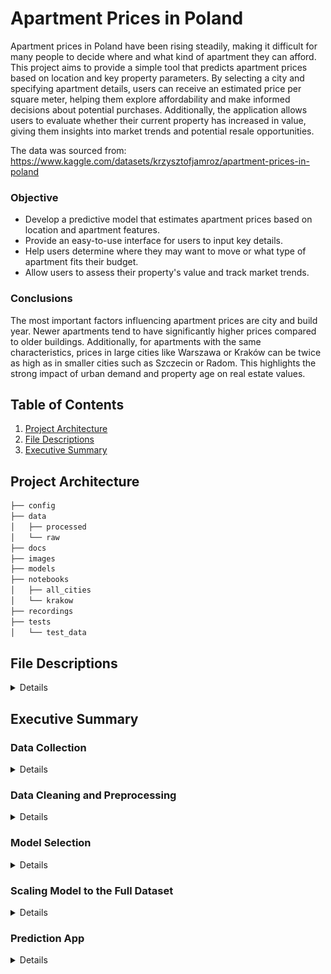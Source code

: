 # Apartment Prices in Poland

Apartment prices in Poland have been rising steadily, making it difficult for many people to decide where and what kind of apartment they can afford. This project aims to provide a simple tool that predicts apartment prices based on location and key property parameters. By selecting a city and specifying apartment details, users can receive an estimated price per square meter, helping them explore affordability and make informed decisions about potential purchases. Additionally, the application allows users to evaluate whether their current property has increased in value, giving them insights into market trends and potential resale opportunities.

The data was sourced from: https://www.kaggle.com/datasets/krzysztofjamroz/apartment-prices-in-poland

### Objective
* Develop a predictive model that estimates apartment prices based on location and apartment features.  
* Provide an easy-to-use interface for users to input key details.  
* Help users determine where they may want to move or what type of apartment fits their budget.  
* Allow users to assess their property's value and track market trends.

### Conclusions

The most important factors influencing apartment prices are city and build year. Newer apartments tend to have significantly higher prices compared to older buildings. Additionally, for apartments with the same characteristics, prices in large cities like Warszawa or Kraków can be twice as high as in smaller cities such as Szczecin or Radom. This highlights the strong impact of urban demand and property age on real estate values.

## Table of Contents

1. [Project Architecture](#project-architecture)
2. [File Descriptions](#file-descriptions)
3. [Executive Summary](#executive-summary)


## Project Architecture

```bash
├── config
├── data
│   ├── processed
│   └── raw
├── docs
├── images
├── models
├── notebooks
│   ├── all_cities
│   └── krakow
├── recordings
├── tests
│   └── test_data
```

## File Descriptions
<details>
[config](config): folder containing configuration files
* [bins.json](config/bins.json): bins used for splitting data in 'distance' columns. File is used for feature engineering new data from user.

[data](data): folder containing all data files 
* [processed](data/processed): datasets that undergone preliminary cleansing, transformations and other preparatory steps
  * [processed_data_all.csv](data/processed/processed_data_all.csv): processed data for all cities from original dataset
  * [processed_data_Krakow.csv](data/processed/processed_data_Krakow.csv): data filtered by city of Krakow and processed
* [raw](data/raw): original datasets
  * [apartments_pl_2024_06.csv](data/raw/apartments_pl_2024_06.csv): original dataset with apartment prices from June 2024
 
[images](images): folder containing images for documentation 
* [model_comparison.png](images/model_comparison.png): png file with bar chart comparing MAE for 3 different models

[models](models): folder containing trained algorithms
* [encoders.pkl](models/encoders.pkl): trained OneHotEncoder for all categorical columns
* [xgboost_all_cities.pkl](models/xgboost_all_cities.pkl): XGBoost model trained on data for all cities
* [xgboost_krakow.pkl](models/xgboost_krakow.pkl): XGBoost model trained on data for city of Krakow

[notebooks](notebooks): folder containing notebooks with all project steps
* [all_cities](notebooks/all_cities): notebooks for processing dataset with all cities included
  * [create_model_for_all_cities.ipynb](notebooks/all_cities/create_model_for_all_cities.ipynb): notebook with use of pre-defined functions for data preparation and model training for dataset with all cities included
  * [data_preparation_functions.py](notebooks/all_cities/data_preparation_functions.py): functions for feature selection and engineering
  * [exploratory_data_analysis.ipynb](notebooks/all_cities/exploratory_data_analysis.ipynb): exploratory data analysis for whole dataset
  * [prediction_app.ipynb](notebooks/all_cities/prediction_app.ipynb): notebook with the application that makes a prediction based on user's input
* [krakow](notebooks/krakow): notebooks for processing dataset filtered by city of Krakow
  * [1_data_and_feature_preparation.ipynb](notebooks/krakow/1_data_and_feature_preparation.ipynb): notebook with data exploration and preparation based on dataset filtered by city of Krakow
  * [2_model_training_and_evaluation.ipynb](notebooks/krakow/2_model_training_and_evaluation.ipynb): notebook with steps for training and selecting the best model
 
[recordings](recordings): folder containing recordings related to the project
* [PredictionApp.mp4](recordings/PredictionApp.mp4): recording of Prediction App in action

[tests](tests): folder containing test cases and test data
* [test_data](tests/test_data): cvs files containing sample data for testing
  * [sample.csv](test_data/tests/sample.csv): csv file containing raw sample data
  * [sample_processed.csv](test_data/tests/sample_processed.csv): csv file containing processed sample data with no missing values
* [test_data_preparation_functions.py](tests/test_data_preparation_functions.py): file containing unit tests for [data_preparation_functions.py](notebooks/all_cities/data_preparation_functions.py)
</details>

## Executive Summary

### Data Collection
<details>
The dataset consists of apartment listings across Poland from June 2024, including features such as:
location, build year, building type, condition, floor details, proximity to Points of Interest (POIs) and city centre, additional features like parking space or balcony etc. 
The data was sourced from https://www.kaggle.com/datasets/krzysztofjamroz/apartment-prices-in-poland and contained missing values and outliers that required preprocessing.

The original dataset consists of following columns:
* *city* - the name of the city where the property is located
* *type* - type of the building
* *squareMeters* - the size of the apartment in square meters
* *rooms* - number of rooms in the apartment
* *floor / floorCount* - the floor where the apartment is located and the total number of floors in the building
* *buildYear* - the year when the building was built
* *latitude, longitude* - geo coordinate of the property
* *centreDistance* - distance from the city centre in km
* *poiCount* - number of points of interest in 500m range from the apartment (schools, clinics, post offices, kindergartens, restaurants, colleges, pharmacies)
* *[poiName]Distance* - distance to the nearest point of interest (schools, clinics, post offices, kindergartens, restaurants, colleges, pharmacies)
* *ownership* - the type of property ownership
* *condition* - the condition of the apartment
* *has[features]* - whether the property has key features such as assigned parking space, balcony, elevator, security, storage room
* *price* - offer price in Polish Zloty
</details>

### Data Cleaning and Preprocessing
<details>


To simplify preprocessing and model development, I focused on one city (Kraków) instead of the entire dataset. This reduced computational complexity and allowed for a more detailed analysis of local patterns before scaling the model.  

**The data cleaning process included:**  
* **Feature Engineering** – Created new columns, including `locationCategory` (based on latitude and longitude) and `price_per_m2`. Split distance columns into bins.  
* **Handling Missing Values** – Imputed missing values using statistical measures (mean, mode, median).  
* **Outlier Detection & Removal** – Winsorized extreme values in `price_per_m2`, `buildYear`, `squareMeters`, and `poiCount`. Applied log transformation to `price_per_m2` for normalization.  
* **Feature Selection** – Removed columns that could lead to data leakage, were highly correlated with other features, or were quasi-constant. Verified important features using **Random Forest Feature Importances**, **Recursive Feature Elimination (RFE)**, and **Forward Feature Selection**.  
* **Encoding** – Used **OneHotEncoder** to convert categorical variables into numerical formats.  

</details>

### Model Selection  
<details>
To determine the most suitable model for predicting apartment prices per square meter, I trained and evaluated three different algorithms: **Linear Regression (LR), Random Forest (RF), and XGBoost (XGB)**. The models were assessed based on **prediction time, Mean Absolute Error (MAE), and R² score** on the test set.  

| Model              | Prediction Time (s) | Test MAE  | R² Score  |
|--------------------|--------------------|----------|----------|
| **Linear Regression** | 0.0148             | 0.1138  | 0.4790   |
| **Random Forest**   | 0.0766             | 0.0886  | 0.6314   |
| **XGBoost**        | 0.0104             | 0.0898  | 0.6259   |

#### Key Observations:
* **Linear Regression** had the weakest predictive performance, with the highest MAE and lowest R² score.  
* **Random Forest** had the best R² and lowest MAE, but it also had the longest prediction time.  
* **XGBoost** performed comparably to Random Forest, with a slightly higher MAE and slightly lower R², but had the fastest prediction time among the tree-based models.

The chart below compares the Mean Absolute Error (MAE) for each model, highlighting their predictive performance.
<img src="images/model_comparison.png" alt="Mean Absolute Error per model" width="400">

#### Model Choice:
Given the balance between accuracy and efficiency, **XGBoost was selected as the final model**. While its R² was slightly lower than Random Forest, it provided similar predictive performance with a **notably faster prediction time**, making it a more scalable choice for future expansion.  

**Current Scope:** All evaluations and model training were conducted on **data from a single city (Kraków)**. 
</details>

### Scaling Model to the Full Dataset  
<details>
After selecting XGBoost as the best model based on one city's data, I scaled the data preparation and model creation for the entire dataset. To ensure consistency and efficiency, I developed data preparation functions that automated key preprocessing steps, including data cleaning, feature selection, and feature engineering.  

I then trained an **XGBoost model** on the full dataset, achieving the following results:  

* **Prediction Time:** 0.0401s  
* **R² Score:** 0.8692  
* **Mean Absolute Error (MAE):** 0.1017

To validate the model and prevent **data leakage**, I analyzed **Feature Importances** using a chart. This helped ensure that no single feature dominated the predictions and allowed me to identify the most influential factors in apartment price estimation.  
The chart below presents the Feature Importances for the entire dataset. It shows that the apartment's location, the building's construction year, and the property size have the most significant impact on price per m².
<img src="images/feature_importances.PNG" alt="Feature Importances">

To enable future predictions with the same preprocessing logic, I saved the bins used for splitting numerical features and stored the OneHotEncoders for categorical variables. This ensures that the model can handle new data in a consistent manner.
</details>

### Prediction App  
<details>
To make the model accessible and user-friendly, I created a simple Dash web app where users can select city and other apartment features, and the app returns the predicted price per m², based on the trained XGBoost model.  

A recording of the app in action is available **[here](recordings/PredictionApp.mp4)**.  
</details>
